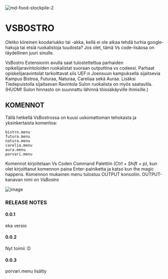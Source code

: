 ![md-food-stockpile-2](https://user-images.githubusercontent.com/72581705/144013945-470ce1d5-29bf-44be-9900-eea01f8c935e.jpg)

# VSBOSTRO

Oletko kiireinen koodariukko tai -akka, kellä ei ole aikaa tehdä turhia google-hakuja tai etsiä ruokalistoja tuudosta?
Jos olet, tämä Vs code-lisäosa on täydellinen juuri sinulle.

VsBostro Extensionin avulla saat tulostettettua parhaiden opikelijaravintoloiden ruokalistat suoraan outputtina vs codeesi.
Parhaat opiskelijaravintolat tarkoittavat siis UEF:n Joensuun kampuksella sijaitsevia Kampus Bistroa, Futuraa, Naturaa, Careliaa sekä Auraa.
Lisäksi Tiedepuistolla sijaitsevan Ravintola Sulon ruokalista on myös saatavilla. (HUOM! Sulon hinnasto on suunnattu lähinnä töissäkäyville ihmisille.)

## KOMENNOT

Tällä hetkellä VsBostrossa on kuusi uskomattoman tehokasta ja yksinkertaista komentoa:

```
bistro.menu
futura.menu
natura.menu
carelia.menu
aura.menu
porvari.menu

```

Komennot kirjoitetaan Vs Coden Command Palettiin _(Ctrl + Shift + p)_, kun olet kirjoittanut komennon paina Enter-painiketta ja katso kun the magic happens.
Komennon mukainen menu tulostuu OUTPUT konsoliin. OUTPUT-kanavan nimi on _VsBostro_

![image](https://user-images.githubusercontent.com/72581705/151801801-08552fe3-2041-4517-b8f5-d0e12cc5e2ab.png)

### RELEASE NOTES

#### 0.0.1

eka versio

#### 0.0.2

Nyt toimii :D

#### 0.0.3

porvari.menu lisätty
